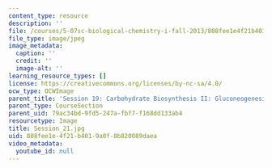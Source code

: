 ```yaml
---
content_type: resource
description: ''
file: /courses/5-07sc-biological-chemistry-i-fall-2013/808fee1e4f21b4019a0f8b820089daea_Session_21.jpg
file_type: image/jpeg
image_metadata:
  caption: ''
  credit: ''
  image-alt: ''
learning_resource_types: []
license: https://creativecommons.org/licenses/by-nc-sa/4.0/
ocw_type: OCWImage
parent_title: 'Session 19: Carbohydrate Biosynthesis II: Gluconeogenesis'
parent_type: CourseSection
parent_uid: 79ac34bd-9fd5-247a-fbf7-f168dd133ab4
resourcetype: Image
title: Session_21.jpg
uid: 808fee1e-4f21-b401-9a0f-8b820089daea
video_metadata:
  youtube_id: null
---
```

